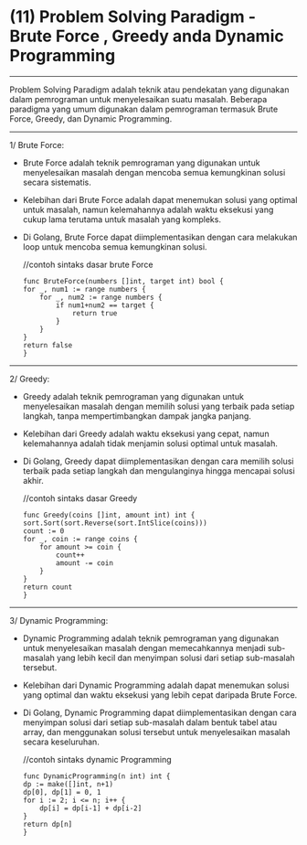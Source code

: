 # (11) Problem Solving Paradigm - Brute Force , Greedy anda Dynamic Programming

****************

Problem Solving Paradigm adalah teknik atau pendekatan yang digunakan dalam pemrograman untuk menyelesaikan suatu masalah.
Beberapa paradigma yang umum digunakan dalam pemrograman termasuk Brute Force, Greedy, dan Dynamic Programming.

****************

1/ Brute Force:

- Brute Force adalah teknik pemrograman yang digunakan untuk menyelesaikan masalah dengan mencoba semua kemungkinan solusi secara sistematis.
- Kelebihan dari Brute Force adalah dapat menemukan solusi yang optimal untuk masalah, namun kelemahannya adalah waktu eksekusi yang cukup lama terutama untuk masalah yang kompleks.
- Di Golang, Brute Force dapat diimplementasikan dengan cara melakukan loop untuk mencoba semua kemungkinan solusi.

    //contoh sintaks dasar brute Force

    ```source
    func BruteForce(numbers []int, target int) bool {
    for _, num1 := range numbers {
        for _, num2 := range numbers {
            if num1+num2 == target {
                return true
            }
        }
    }
    return false
    }
    ```

****************

2/ Greedy:

- Greedy adalah teknik pemrograman yang digunakan untuk menyelesaikan masalah dengan memilih solusi yang terbaik pada setiap langkah, tanpa mempertimbangkan dampak jangka panjang.
- Kelebihan dari Greedy adalah waktu eksekusi yang cepat, namun kelemahannya adalah tidak menjamin solusi optimal untuk masalah.
- Di Golang, Greedy dapat diimplementasikan dengan cara memilih solusi terbaik pada setiap langkah dan mengulanginya hingga mencapai solusi akhir.

    //contoh sintaks dasar Greedy

    ```source code
    func Greedy(coins []int, amount int) int {
    sort.Sort(sort.Reverse(sort.IntSlice(coins)))
    count := 0
    for _, coin := range coins {
        for amount >= coin {
            count++
            amount -= coin
        }
    }
    return count
    }
    ```

****************

3/ Dynamic Programming:

- Dynamic Programming adalah teknik pemrograman yang digunakan untuk menyelesaikan masalah dengan memecahkannya menjadi sub-masalah yang lebih kecil dan menyimpan solusi dari setiap sub-masalah tersebut.
- Kelebihan dari Dynamic Programming adalah dapat menemukan solusi yang optimal dan waktu eksekusi yang lebih cepat daripada Brute Force.
- Di Golang, Dynamic Programming dapat diimplementasikan dengan cara menyimpan solusi dari setiap sub-masalah dalam bentuk tabel atau array, dan menggunakan solusi tersebut untuk menyelesaikan masalah secara keseluruhan.

    //contoh sintaks dynamic Programming

    ```source code
    func DynamicProgramming(n int) int {
    dp := make([]int, n+1)
    dp[0], dp[1] = 0, 1
    for i := 2; i <= n; i++ {
        dp[i] = dp[i-1] + dp[i-2]
    }
    return dp[n]
    }
    ```
